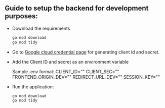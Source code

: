 ## Guide to setup the backend for development purposes:

- Download the requirements

  ```bash
  go mod download
  go mod tidy
  ```

- Go to [Google cloud credential page](https://console.cloud.google.com/apis/credentials) for generating client id and secret.

- Add the Client ID and secret as an environment variable
  
  Sample .env format:
  CLIENT_ID=""
  CLIENT_SEC=""
  FRONTEND_ORIGIN_DEV=""
  REDIRECT_URL_DEV=""
  SESSION_KEY=""

- Run the application:
  
  ```bash
  go mod download
  go mod tidy
  ```
